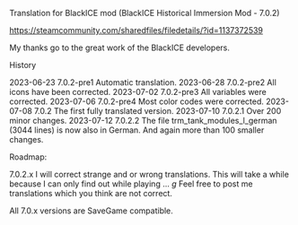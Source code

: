 Translation for BlackICE mod (BlackICE Historical Immersion Mod - 7.0.2)

https://steamcommunity.com/sharedfiles/filedetails/?id=1137372539

My thanks go to the great work of the BlackICE developers.

History

2023-06-23		7.0.2-pre1 		Automatic translation.
2023-06-28 		7.0.2-pre2 		All icons have been corrected.
2023-07-02 		7.0.2-pre3 		All variables were corrected.
2023-07-06 		7.0.2-pre4 		Most color codes were corrected.
2023-07-08 		7.0.2 			The first fully translated version.
2023-07-10 		7.0.2.1 		Over 200 minor changes.
2023-07-12 		7.0.2.2 		The file trm_tank_modules_l_german (3044 lines) is now also in German.
								And again more than 100 smaller changes.

Roadmap:

7.0.2.x I will correct strange and or wrong translations.
				This will take a while because I can only find out while playing ... *g*
				Feel free to post me translations which you think are not correct.

All 7.0.x versions are SaveGame compatible.